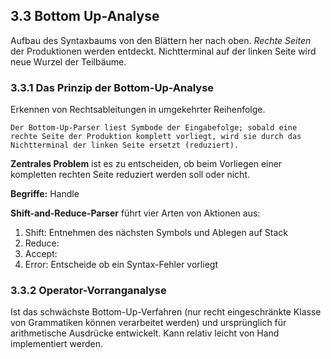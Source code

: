 ## 3.3 Bottom Up-Analyse

Aufbau des Syntaxbaums von den Blättern her nach oben. *Rechte Seiten* der Produktionen werden entdeckt. Nichtterminal auf der linken Seite wird neue Wurzel der Teilbäume.

### 3.3.1 Das Prinzip der Bottom-Up-Analyse

Erkennen von Rechtsableitungen in umgekehrter Reihenfolge. 

    Der Bottom-Up-Parser liest Symbode der Eingabefolge; sobald eine rechte Seite der Produktion komplett vorliegt, wird sie durch das Nichtterminal der linken Seite ersetzt (reduziert).

**Zentrales Problem** ist es zu entscheiden, ob beim Vorliegen einer kompletten rechten Seite reduziert werden soll oder nicht.

**Begriffe:** Handle

**Shift-and-Reduce-Parser** führt vier Arten von Aktionen aus:

1. Shift: Entnehmen des nächsten Symbols und Ablegen auf Stack
2. Reduce:
3. Accept:
4. Error: Entscheide ob ein Syntax-Fehler vorliegt

### 3.3.2 Operator-Vorranganalyse

Ist das schwächste Bottom-Up-Verfahren (nur recht eingeschränkte Klasse von Grammatiken können verarbeitet werden) und ursprünglich für arithmetische Ausdrücke entwickelt. Kann relativ leicht von Hand implementiert werden.
